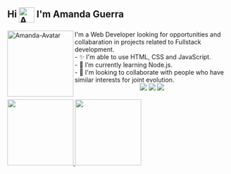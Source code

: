  <h2>Hi <img align="center" alt="Amanda-Js" height="35" width="35" src="https://media.giphy.com/media/Q7LHmoFwVP6Yc1swZs/giphy.gif"> I'm Amanda Guerra</h2>
<a href="https://github.com/amaendoas"><img align='left' alt="Amanda-Avatar" height="150em" src="https://i.imgur.com/3BOEkFp.png"/></a>
I'm a Web Developer looking for opportunities and collabaration in projects related to Fullstack development.<br>
- ✨ I'm able to use HTML, CSS and JavaScript.<br>
- 🌱 I’m currently learning Node.js.<br>
- 🤝 I'm looking to collaborate with people who have similar interests for joint evolution.<br>
  <div align="center">
  <a href="https://instagram.com/amaendoas" target="_blank"><img src="https://img.shields.io/badge/-Instagram-%23E4405F?style=for-the-badge&logo=instagram&logoColor=white" target="_blank"></a>
  <a href = "mailto:amandguerra7@gmail.com"><img src="https://img.shields.io/badge/-Gmail-%23333?style=for-the-badge&logo=gmail&logoColor=white" target="_blank"></a>
  <a href="https://www.linkedin.com/in/guerramanda/" target="_blank"><img src="https://img.shields.io/badge/-LinkedIn-%230077B5?style=for-the-badge&logo=linkedin&logoColor=white" target="_blank"></a></div>
</div>
<br>
<div align="start">
  <a href="https://github.com/amaendoas">
  <img height="150em" src="https://github-readme-stats.vercel.app/api?username=amaendoas&show_icons=true&theme=dracula&include_all_commits=true&count_private=true"/>
  <img height="150em" src="https://github-readme-stats.vercel.app/api/top-langs/?username=amaendoas&layout=compact&langs_count=7&theme=dracula"/>
</div></a>
